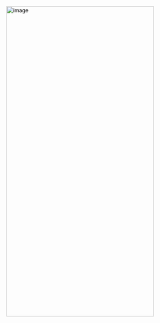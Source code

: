 <img width="389" height="816" alt="image" src="https://github.com/user-attachments/assets/71c9093f-43fc-4256-8077-a0481928dd89" />


